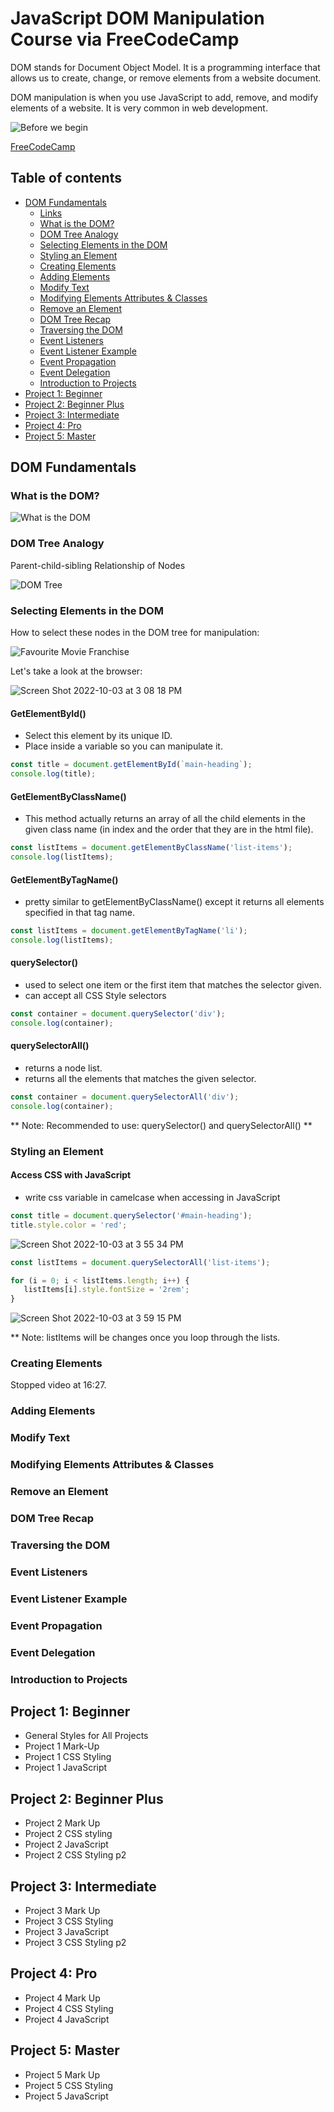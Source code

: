 # JavaScript DOM Manipulation Course via FreeCodeCamp

DOM stands for Document Object Model.
It is a programming interface that allows us to create, change, or remove elements from a website document. 

DOM manipulation is when you use JavaScript to add, remove, and modify elements of a website. It is very common in web development.

![Before we begin](https://user-images.githubusercontent.com/89284873/193674590-9da3b9fa-44ea-407e-9d0b-df2f30a540b5.png)

[FreeCodeCamp](https://www.freecodecamp.org/news/javascript-dom-manipulation/)

## Table of contents

- [DOM Fundamentals](#dom-fundamentals)
  - [Links](#links)
  - [What is the DOM?](#what-is-the-dom)
  - [DOM Tree Analogy](#dom-tree-analogy)
  - [Selecting Elements in the DOM](#selecting-elements)
  - [Styling an Element](#styling-elements)
  - [Creating Elements](#creating-elements)
  - [Adding Elements](#adding-elements)
  - [Modify Text](#modify-text)
  - [Modifying Elements Attributes & Classes](#atrritbutes-classes)
  - [Remove an Element](#remove-element)
  - [DOM Tree Recap](#tree-recap)
  - [Traversing the DOM](#traversing-dom)
  - [Event Listeners](#event-listeners)
  - [Event Listener Example](#event-listener-example)
  - [Event Propagation](#event-propagation)
  - [Event Delegation](#event-delegation)
  - [Introduction to Projects](#introduction-to-projects)
- [Project 1: Beginner](#project-1-beginner)
- [Project 2: Beginner Plus](#project-2-beginner-plus)
- [Project 3: Intermediate](#project-3-intermediate)
- [Project 4: Pro ](#project-4-pro)
- [Project 5: Master](#project-5-master)

## DOM Fundamentals 

### What is the DOM?

![What is the DOM](https://user-images.githubusercontent.com/89284873/193674672-f5050bf8-0bce-449f-bec1-2177f461ccc3.png)

### DOM Tree Analogy
Parent-child-sibling Relationship of Nodes

![DOM Tree](https://user-images.githubusercontent.com/89284873/193674765-45b1795c-1a78-4c1c-b64a-a856f11269c3.png)

### Selecting Elements in the DOM

How to select these nodes in the DOM tree for manipulation:

![Favourite Movie Franchise](https://user-images.githubusercontent.com/89284873/193675001-ec4ca9f7-cd3e-440c-8ea8-ed3540629845.png)

Let's take a look at the browser:

![Screen Shot 2022-10-03 at 3 08 18 PM](https://user-images.githubusercontent.com/89284873/193675616-fab6033d-a13b-4513-b464-57d1d79c15b8.png)

#### GetElementById()
- Select this element by its unique ID.
- Place inside a variable so you can manipulate it.

```js
const title = document.getElementById(`main-heading`);
console.log(title);
```

#### GetElementByClassName()
- This method actually returns an array of all the child elements in the given class name (in index and the order that they are in the html file).

```js
const listItems = document.getElementByClassName('list-items');
console.log(listItems);
```

#### GetElementByTagName()
- pretty similar to getElementByClassName() except it returns all elements specified in that tag name. 

```js
const listItems = document.getElementByTagName('li');
console.log(listItems);
```

#### querySelector()
- used to select one item or the first item that matches the selector given.
- can accept all CSS Style selectors

```js
const container = document.querySelector('div');
console.log(container);
```

#### querySelectorAll()
- returns a node list.
- returns all the elements that matches the given selector.

```js
const container = document.querySelectorAll('div');
console.log(container);
```

** Note: Recommended to use: querySelector() and querySelectorAll() **

### Styling an Element

#### Access CSS with JavaScript
- write css variable in camelcase when accessing in JavaScript

```js
const title = document.querySelector('#main-heading');
title.style.color = 'red';
```

![Screen Shot 2022-10-03 at 3 55 34 PM](https://user-images.githubusercontent.com/89284873/193680788-11598d92-f1a7-4a25-b2a4-1328bb77b1d1.png)

```js
const listItems = document.querySelectorAll('list-items');

for (i = 0; i < listItems.length; i++) {
   listItems[i].style.fontSize = '2rem';
}
```

![Screen Shot 2022-10-03 at 3 59 15 PM](https://user-images.githubusercontent.com/89284873/193681387-837d9bbd-f003-48f9-92e0-0e95a8f3d9b5.png)

** Note: listItems will be changes once you loop through the lists. 

### Creating Elements

Stopped video at 16:27.


### Adding Elements
### Modify Text
### Modifying Elements Attributes & Classes
### Remove an Element
### DOM Tree Recap
### Traversing the DOM
### Event Listeners
### Event Listener Example
### Event Propagation
### Event Delegation
### Introduction to Projects

## Project 1: Beginner

- General Styles for All Projects
- Project 1 Mark-Up
- Project 1 CSS Styling
- Project 1 JavaScript

## Project 2: Beginner Plus

- Project 2 Mark Up
- Project 2 CSS styling
- Project 2 JavaScript
- Project 2 CSS Styling p2

## Project 3: Intermediate

- Project 3 Mark Up
- Project 3 CSS Styling
- Project 3 JavaScript
- Project 3 CSS Styling p2

## Project 4: Pro

- Project 4 Mark Up
- Project 4 CSS Styling
- Project 4 JavaScript

## Project 5: Master

- Project 5 Mark Up
- Project 5 CSS Styling
- Project 5 JavaScript
